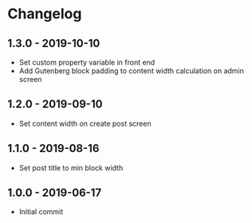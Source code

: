 # Changelog

## 1.3.0 - 2019-10-10

- Set custom property variable in front end
- Add Gutenberg block padding to content width calculation on admin screen

## 1.2.0 - 2019-09-10

- Set content width on create post screen

## 1.1.0 - 2019-08-16

- Set post title to min block width

## 1.0.0 - 2019-06-17

- Initial commit

